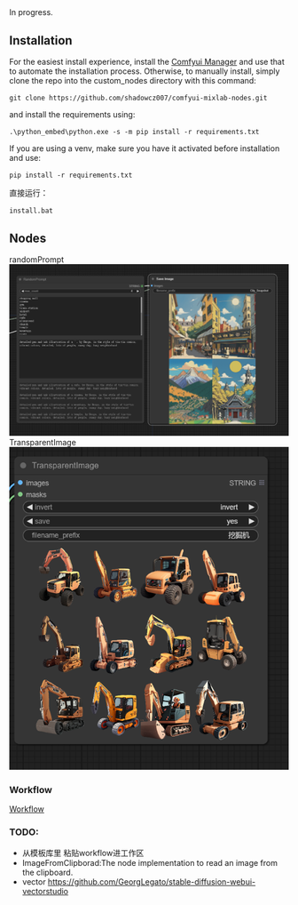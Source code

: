 ## 
In progress.


## Installation

For the easiest install experience, install the [Comfyui Manager](https://github.com/ltdrdata/ComfyUI-Manager) and use that to automate the installation process.
Otherwise, to manually install, simply clone the repo into the custom_nodes directory with this command:
```
git clone https://github.com/shadowcz007/comfyui-mixlab-nodes.git
```
and install the requirements using:
```
.\python_embed\python.exe -s -m pip install -r requirements.txt
```
If you are using a venv, make sure you have it activated before installation and use:
```
pip install -r requirements.txt
```

直接运行：
```
install.bat
```

## Nodes
randomPrompt
![randomPrompt](./assets/randomPrompt.png)
TransparentImage
![TransparentImage](./assets//TransparentImage.png)


### Workflow
[Workflow](./workflow.md)

### TODO:
- 从模板库里 粘贴workflow进工作区
- ImageFromClipborad:The node implementation to read an image from the clipboard.
- vector https://github.com/GeorgLegato/stable-diffusion-webui-vectorstudio

